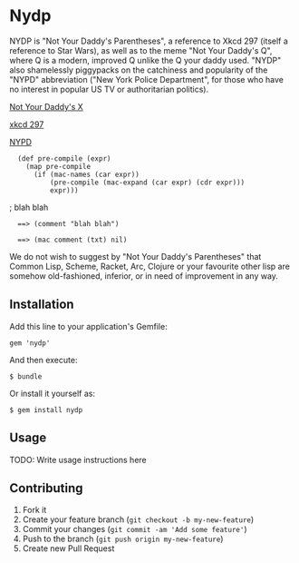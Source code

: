 # Nydp

NYDP is "Not Your Daddy's Parentheses", a reference to Xkcd 297 (itself a reference
to Star Wars), as well as to the meme "Not Your Daddy's Q", where Q is a modern,
improved Q unlike the Q your daddy used. "NYDP" also shamelessly piggypacks on the
catchiness and popularity of the "NYPD" abbreviation ("New York Police Department",
for those who have no interest in popular US TV or authoritarian politics).

[Not Your Daddy's X](http://tvtropes.org/pmwiki/pmwiki.php/Main/NotYourDaddysX)

[xkcd 297](http://xkcd.com/297/)

[NYPD](https://en.wikipedia.org/wiki/NYPD_Blue)

```
  (def pre-compile (expr)
    (map pre-compile
      (if (mac-names (car expr))
          (pre-compile (mac-expand (car expr) (cdr expr)))
          expr)))
```

; blah blah

```
  ==> (comment "blah blah")

  ==> (mac comment (txt) nil)
```

We do not wish to suggest by "Not Your Daddy's Parentheses" that Common Lisp,
Scheme, Racket, Arc, Clojure or your favourite other lisp are somehow
old-fashioned, inferior, or in need of improvement in any way.


## Installation

Add this line to your application's Gemfile:

    gem 'nydp'

And then execute:

    $ bundle

Or install it yourself as:

    $ gem install nydp

## Usage

TODO: Write usage instructions here

## Contributing

1. Fork it
2. Create your feature branch (`git checkout -b my-new-feature`)
3. Commit your changes (`git commit -am 'Add some feature'`)
4. Push to the branch (`git push origin my-new-feature`)
5. Create new Pull Request

